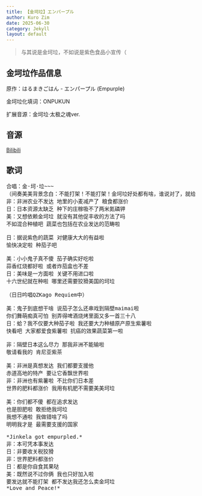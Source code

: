 ```yaml
---
title: 【金坷垃】エンパープル
author: Kuro Zim
date: 2025-06-30
category: Jekyll
layout: default
---
```


> 与其说是金坷垃，不如说是紫色食品小宣传（

## 金坷垃作品信息

原作：はるまきごはん - エンパープル (Empurple)

金坷垃化填词：ONPUKUN

扩展音源：金坷垃·太极之魂ver.

## 音源

[Bilibili](https://www.bilibili.com/video/BV1iegkzxEDA)

## 歌词

<pre>
合唱：金·坷·垃~~~
（间奏美美背景念白：不能打架！不能打架！金坷垃好处都有啥，谁说对了，就给他！）
非：非洲农业不发达 地里的小麦减产了 粮食都涨价
日：日本资源太缺乏 种下的庄稼吸不了两米氮磷钾
美：又想依赖金坷垃 就没有其他促丰收的方法了吗
不如混合种植吧 蔬菜也包括在农业发达的范畴啦

日：据说紫色的蔬菜 对健康大大的有益啦
愉快决定啦 种茄子吧

美：小小鬼子真不傻 茄子确实好吃啦
蒜香红烧都好啦 或者炸茄盒也不差
日：美味是一方面啦 关键不用进口啦
十六世纪就在种啦 哪里还需要狡猾美国的坷垃

（日日吟唱QZKago Requiem中）

美：鬼子到底想干啥 说茄子怎么还串戏到隔壁maimai啦
你们舞萌痴真可怕 别弄得啤酒烧烤里面又多一首三十八
日：蛤？我不仅要大种茄子啦 我还要大力种植原产原生紫薯啦
快看吧 大家都爱食紫薯啦 抗癌的效果蔬菜第一啦

非：隔壁日本这么尽力 那我非洲不能输啦
敬请看我的 肯尼亚紫茶

美：非洲是真想发达 我们都要支援他
赤道高地的特产 要让它香飘世界啦
非：非洲也有紫薯啦 不比你们日本差
世界的肥料都涨价 我用有机肥不需要美美坷垃

美：你们都不傻 都在追求发达
也是胆肥啦 敢拒绝我坷垃
我想不通啦 我做错啥了吗
明明我才是 最需要支援的国家

*Jinkela got empurpled.*
非：本可凭本事发达
日：非要收关税狡猾
非：世界肥料都涨价
日：都是你自食其果哒
美：既然说不过你俩 我也只好加入啦
要发达就不能打架 都不发达我还怎么卖金坷垃
*Love and Peace!*
</pre>

